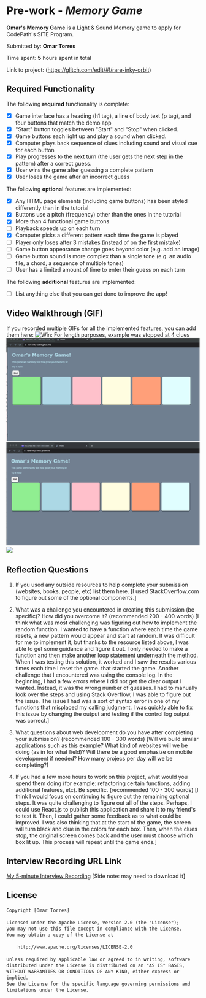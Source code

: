 # Pre-work - *Memory Game*

**Omar's Memory Game** is a Light & Sound Memory game to apply for CodePath's SITE Program. 

Submitted by: **Omar Torres**

Time spent: **5** hours spent in total

Link to project: (https://glitch.com/edit/#!/rare-inky-orbit)

## Required Functionality

The following **required** functionality is complete:

* [x] Game interface has a heading (h1 tag), a line of body text (p tag), and four buttons that match the demo app
* [x] "Start" button toggles between "Start" and "Stop" when clicked. 
* [x] Game buttons each light up and play a sound when clicked. 
* [x] Computer plays back sequence of clues including sound and visual cue for each button
* [x] Play progresses to the next turn (the user gets the next step in the pattern) after a correct guess. 
* [x] User wins the game after guessing a complete pattern
* [x] User loses the game after an incorrect guess

The following **optional** features are implemented:

* [x] Any HTML page elements (including game buttons) has been styled differently than in the tutorial
* [x] Buttons use a pitch (frequency) other than the ones in the tutorial
* [x] More than 4 functional game buttons
* [ ] Playback speeds up on each turn
* [x] Computer picks a different pattern each time the game is played
* [ ] Player only loses after 3 mistakes (instead of on the first mistake)
* [ ] Game button appearance change goes beyond color (e.g. add an image)
* [ ] Game button sound is more complex than a single tone (e.g. an audio file, a chord, a sequence of multiple tones)
* [ ] User has a limited amount of time to enter their guess on each turn

The following **additional** features are implemented:

- [ ] List anything else that you can get done to improve the app!

## Video Walkthrough (GIF)

If you recorded multiple GIFs for all the implemented features, you can add them here:
![Win: For length purposes, example was stopped at 4 clues](https://github.com/omart980/LightSound/blob/main/Win(4).gif)
![Sart/ Stop](https://github.com/omart980/LightSound/blob/main/Start:Stop%20.gif)
![Lose](https://github.com/omart980/LightSound/blob/main/Lose%20.gif)
![](gif4-link-here)

## Reflection Questions
1. If you used any outside resources to help complete your submission (websites, books, people, etc) list them here. 
[I used StackOverflow.com to figure out some of the optional components.]

2. What was a challenge you encountered in creating this submission (be specific)? How did you overcome it? (recommended 200 - 400 words) 
[I think what was most challenging was figuring out how to implement the random function. I wanted to have a function where each time the 
game resets, a new pattern would appear and start at random. It was difficult for me to implement it, but thanks to the resource listed 
above, I was able to get some guidance and figure it out. I only needed to make a function and then make another loop statement underneath 
the method. When I was testing this solution, it worked and I saw the results various times each time I reset the game. 
that started the game. 
Another challenge that I encountered was using the console log. In the beginning, I had a few errors where I did not get the clear output 
I wanted. Instead, it was the wrong number of guesses. I had to manually look over the steps and using Stack Overflow, I was able to 
figure out the issue. The issue I had was a sort of syntax error in one of my functions that misplaced my calling judgment. I was quickly 
able to fix this issue by changing the output and testing if the control log output was correct.]

3. What questions about web development do you have after completing your submission? (recommended 100 - 300 words) 
[Will we build similar applications such as this example? What kind of websites will we be doing (as in for what field)?
Will there be a good emphasize on mobile development if needed? How many projecs per day will we be completing?]

4. If you had a few more hours to work on this project, what would you spend them doing (for example: refactoring certain functions, adding additional features, etc). Be specific. (recommended 100 - 300 words) 
[I think I would focus on continuing to figure out the remaining optional steps. It was quite challenging to figure out
all of the steps. Perhaps, I could use React.js to publish this application and share it to my friend's to test it. Then,
I could gather some feedback as to what could be improved. I was also thinking that at the start of the game, the screen will turn black
and clue in the colors for each box. Then, when the clues stop, the original screen comes back and the user must choose which box lit up.
This process will repeat until the game ends.]



## Interview Recording URL Link

[My 5-minute Interview Recording](https://drive.google.com/file/d/1-329Tg3MRjrpzTy8otidMW4mmmMalKSZ/view?usp=sharing)
[Side note: may need to download it]


## License

    Copyright [Omar Torres]

    Licensed under the Apache License, Version 2.0 (the "License");
    you may not use this file except in compliance with the License.
    You may obtain a copy of the License at

        http://www.apache.org/licenses/LICENSE-2.0

    Unless required by applicable law or agreed to in writing, software
    distributed under the License is distributed on an "AS IS" BASIS,
    WITHOUT WARRANTIES OR CONDITIONS OF ANY KIND, either express or implied.
    See the License for the specific language governing permissions and
    limitations under the License.
